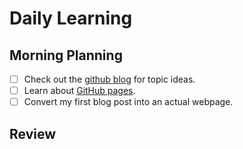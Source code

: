 # Daily Learning
## Morning Planning
 - [ ] Check out the [github blog](https://github.blog/) for topic ideas.
 - [ ] Learn about [GitHub pages](https://skills.github.com/#first-day-on-github).
 - [ ] Convert my first blog post into an actual webpage.
## Review
